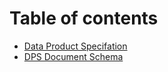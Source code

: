 # Table of contents

* [Data Product Specifation](README.md)
* [DPS Document Schema](dps-document-schema.md)

